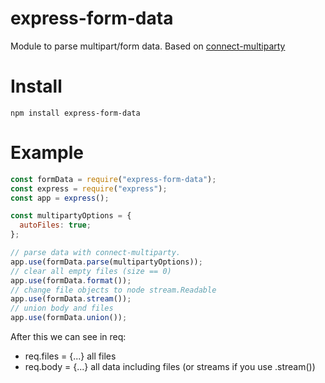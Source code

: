 # express-form-data
Module to parse multipart/form data. Based on [connect-multiparty](https://github.com/expressjs/connect-multiparty)

# Install 
`npm install express-form-data`

# Example
```js
const formData = require("express-form-data");
const express = require("express");
const app = express();

const multipartyOptions = {
  autoFiles: true;
};

// parse data with connect-multiparty. 
app.use(formData.parse(multipartyOptions));
// clear all empty files (size == 0)
app.use(formData.format());
// change file objects to node stream.Readable 
app.use(formData.stream());
// union body and files
app.use(formData.union());
```

After this we can see in req:  
* req.files = {...} all files  
* req.body = {...} all data including files (or streams if you use .stream())
